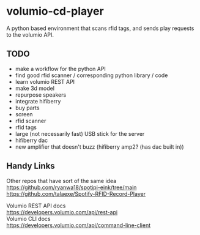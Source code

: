 # volumio-cd-player
A python based environment that scans rfid tags, and sends play requests to the volumio API.


## TODO
- make a workflow for the python API
- find good rfid scanner / corresponding python library / code
- learn volumio REST API
- make 3d model
- repurpose speakers
- integrate hifiberry
- buy parts
-   screen
-   rfid scanner
-   rfid tags
-   large (not necessarily fast) USB stick for the server
-   hifiberry dac
-   new amplifier that doesn't buzz (hifiberry amp2? (has dac built in))

## Handy Links
Other repos that have sort of the same idea  
https://github.com/ryanwa18/spotipi-eink/tree/main  
https://github.com/talaexe/Spotify-RFID-Record-Player  

Volumio REST API docs  
https://developers.volumio.com/api/rest-api  
Volumio CLI docs  
https://developers.volumio.com/api/command-line-client
